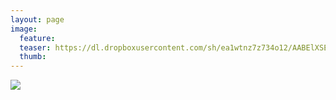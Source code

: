 ```yaml
---
layout: page
image:
  feature:
  teaser: https://dl.dropboxusercontent.com/sh/ea1wtnz7z734o12/AABElXSEuKjjumzKPaM7LotDa/mikin-kuvat/2/IMG_9106-245px.jpg
  thumb:
---
```


[![](https://dl.dropboxusercontent.com/sh/ea1wtnz7z734o12/AABhrftvRW1Rymh263iI3Pnga/mikin-kuvat/3/IMG_9106-800px.jpg)](https://dl.dropboxusercontent.com/sh/ea1wtnz7z734o12/AADsnuFe8nTHsmoirznz30sua/mikin-kuvat/3/IMG_9106.jpg)
